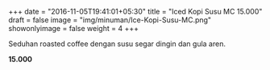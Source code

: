 +++
date = "2016-11-05T19:41:01+05:30"
title = "Iced Kopi Susu MC 15.000"
draft = false
image = "img/minuman/Ice-Kopi-Susu-MC.png"
showonlyimage = false
weight = 4
+++

Seduhan roasted coffee dengan susu segar dingin dan gula aren.

**15.000**